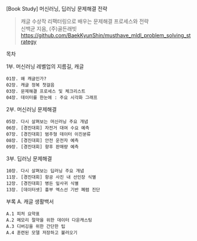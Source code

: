 [Book Study] 머신러닝, 딥러닝 문제해결 전략   
> 캐글 수상작 리팩터링으로 배우는 문제해결 프로세스와 전략  
> 신백균 지음, (주)골든래빗  
> https://github.com/BaekKyunShin/musthave_mldl_problem_solving_strategy  


목차  

1부. 머신러닝 레벨업의 지름길, 캐글          
    
    01장. 왜 캐글인가?  
    02장. 캐글 정복 첫걸음  
    03장. 문제해결 프로세스 및 체크리스트  
    04장. 데이터를 한눈에 : 주요 시각화 그래프   
    
2부. 머신러닝 문제해결  
        
    05장. 다시 살펴보는 머신러닝 주요 개념  
    06장. [경진대회] 자전거 대여 수요 예측  
    07장. [경진대회] 범주형 데이터 이진분류      
    08장. [경진대회] 안전 운전자 예측      
    09장. [경진대회] 향후 판매량 예측  
    
3부. 딥러닝 문제해결  
            
    10장. 다시 살펴보는 딥러닝 주요 개념 
    11장. [경진대회] 항공 사진 내 선인장 식별          
    12장. [경진대회] 병든 잎사귀 식별           
    13장. [데이터셋] 흉부 엑스선 기반 폐렴 진단  
        

부록 A. 캐글 생활백서  
    
    A.1 피처 요약표  
    A.2 메모리 절약을 위한 데이터 다운캐스팅  
    A.3 디버깅을 위한 간단한 팁  
    A.4 훈련된 모델 저장하고 불러오기  
